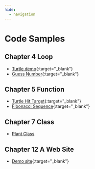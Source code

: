 ```yaml
---
hide:
  - navigation
---
```


# Code Samples

## Chapter 4 Loop

- [Turtle demo](ch04_loop/code/turtle_demo.py){:target="\_blank"}
- [Guess Number](ch04_loop/code/guess_number.py){:target="\_blank"}

## Chapter 5 Function

- [Turtle Hit Target](ch05_function/code/hit_target.py){:target="\_blank"}
- [Fibonacci Sequence](ch05_function/code/fib.py){:target="\_blank"}

## Chapter 7 Class

- [Plant Class](ch07_class/code/plant.py)

## Chapter 12 A Web Site

- [Demo site](https://github.com/ying-teaching/python-book/tree/main/docs/ch12_django/code/my_site){:target="\_blank"}
